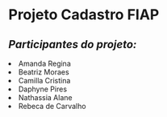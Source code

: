 # Projeto Cadastro FIAP
## _Participantes do projeto:_

<li>Amanda Regina</li>
<li>Beatriz Moraes</li>
<li>Camilla Cristina</li>
<li>Daphyne Pires</li>
<li>Nathassia Alane</li>
<li>Rebeca de Carvalho</li>
